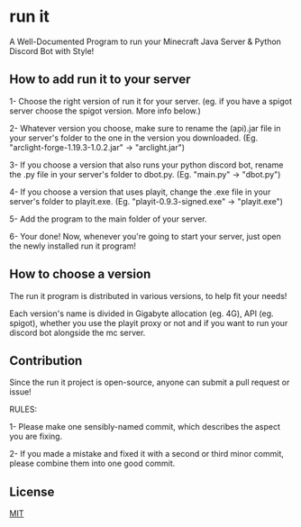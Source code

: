 
# run it

A Well-Documented Program to run your Minecraft Java Server & Python Discord Bot with Style!

## How to add run it to your server

1- Choose the right version of run it for your server. (eg. if you have a spigot server choose the spigot version. More info below.)

2- Whatever version you choose, make sure to rename the (api).jar file in your server's folder to the one in the version you downloaded. (Eg. "arclight-forge-1.19.3-1.0.2.jar" -> "arclight.jar")

3- If you choose a version that also runs your python discord bot, rename the .py file in your server's folder to dbot.py. (Eg. "main.py" -> "dbot.py")

4- If you choose a version that uses playit, change the .exe file in your server's folder to playit.exe. (Eg. "playit-0.9.3-signed.exe" -> "playit.exe")

5- Add the program to the main folder of your server.

6- Your done! Now, whenever you're going to start your server, just open the newly installed run it program!

## How to choose a version

The run it program is distributed in various versions, to help fit your needs!

Each version's name is divided in Gigabyte allocation (eg. 4G), API (eg. spigot), whether you use the playit proxy or not and if you want to run your discord bot alongside the mc server.

## Contribution
Since the run it project is open-source, anyone can submit a pull request or issue!


RULES:

1- Please make one sensibly-named commit, which describes the aspect you are fixing.

2- If you made a mistake and fixed it with a second or third minor commit, please combine them into one good commit.

## License

[MIT](https://choosealicense.com/licenses/mit/)
